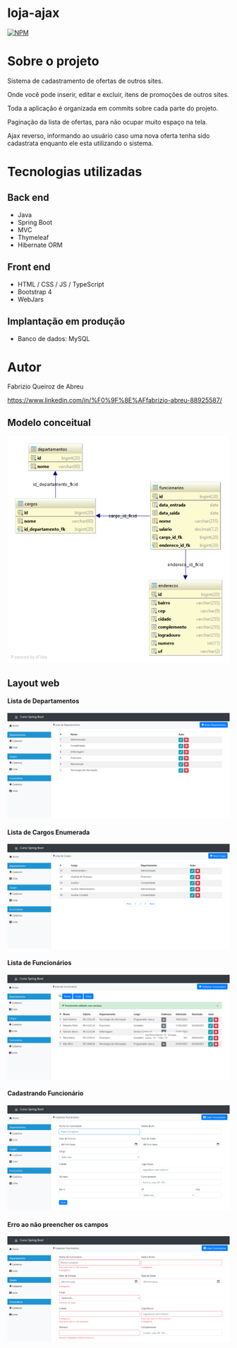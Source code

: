 # loja-ajax 
[![NPM](https://img.shields.io/npm/l/react)](https://github.com/fabrizioabreu/loja-ajax/blob/master/LICENSE) 

# Sobre o projeto

Sistema de cadastramento de ofertas de outros sites.

Onde você pode inserir, editar e excluir, itens de promoções de outros sites.

Toda a aplicação é organizada em commits sobre cada parte do projeto.

Paginação da lista de ofertas, para não ocupar muito espaço na tela.

Ajax reverso, informando ao usuário caso uma nova oferta tenha sido cadastrata enquanto ele esta utilizando o sistema.

# Tecnologias utilizadas
## Back end
- Java
- Spring Boot
- MVC
- Thymeleaf
- Hibernate ORM
## Front end
- HTML / CSS / JS / TypeScript
- Bootstrap 4
- WebJars
## Implantação em produção
- Banco de dados: MySQL

# Autor

Fabrizio Queiroz de Abreu

https://www.linkedin.com/in/%F0%9F%8E%AFfabrizio-abreu-88925587/

## Modelo conceitual
![Modelo Conceitual](https://github.com/fabrizioabreu/Demo-Office-Mvc/blob/master/folder/Modelo%20conceitual.png?raw=true)

## Layout web
#### Lista de Departamentos
![Web 1](https://github.com/fabrizioabreu/Demo-Office-Mvc/blob/master/folder/img-01.png?raw=true)

#### Lista de Cargos Enumerada
![Web 2](https://github.com/fabrizioabreu/Demo-Office-Mvc/blob/master/folder/img-02.png?raw=true)

#### Lista de Funcionários
![Web 3](https://github.com/fabrizioabreu/Demo-Office-Mvc/blob/master/folder/img-05.png?raw=true)

#### Cadastrando Funcionário 
![Web 4](https://github.com/fabrizioabreu/Demo-Office-Mvc/blob/master/folder/img-03.png?raw=true)

#### Erro ao não preencher os campos 
![Web 5](https://github.com/fabrizioabreu/Demo-Office-Mvc/blob/master/folder/img-04.png?raw=true)
